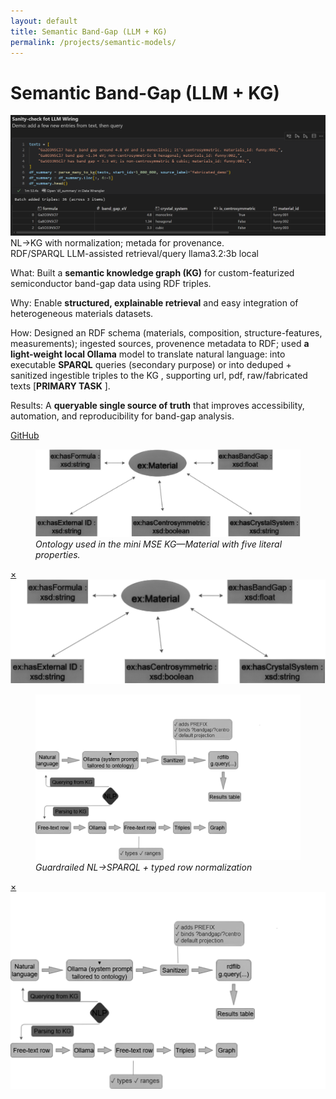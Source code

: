 ```yaml
---
layout: default
title: Semantic Band-Gap (LLM + KG)
permalink: /projects/semantic-models/
---
```

# Semantic Band-Gap (LLM + KG)

<div class="media hero" data-alt="NL→KG with normalization; metada for provenance.">
  <img src="/assets/img/projects/bandgap-kg/hero.png"
       alt="NL→KG with normalization; metada for provenance.">
</div>

<div class="hero-note">NL→KG with normalization; metada for provenance.</div>

<div class="metrics">
  <span class="metric">RDF/SPARQL</span>
  <span class="metric alt">LLM-assisted retrieval/query</span>
  <span class="metric good">llama3.2:3b local</span>
</div>

<p><span class="label">What:</span> Built a <strong>semantic knowledge graph (KG)</strong> for custom-featurized semiconductor band-gap data using RDF triples.</p>
<p><span class="label">Why:</span> Enable <strong>structured, explainable retrieval</strong> and easy integration of heterogeneous materials datasets.</p>
<p><span class="label">How:</span> Designed an RDF schema (materials, composition, structure-features, measurements); ingested sources, provenence metadata to RDF; used <strong>a light-weight local Ollama</strong> model to translate natural language: into executable <strong>SPARQL</strong> queries (secondary purpose) or into deduped + sanitized ingestible triples to the KG , supporting url, pdf, raw/fabricated texts [<strong>PRIMARY TASK</strong> ].</p>
<p><span class="label">Results:</span> A <strong>queryable single source of truth</strong> that improves accessibility, automation, and reproducibility for band-gap analysis.</p>

<p><a class="btn" href="https://github.com/submerged-in-matrix/Semantic_models_for-MSE" target="_blank" rel="noopener">GitHub</a></p>

<div class="gallery equal">
  <figure class="figure tilt">
    <a href="#fe-fig1">
      <div class="frame">
        <img class="pixel-safe" src="/assets/img/projects/bandgap-kg/fig1.png" alt="Ontology">
      </div>
    </a>
    <figcaption><em>Ontology used in the mini MSE KG—Material with five literal properties.</em></figcaption>
  </figure>
  <div id="fe-fig1" class="lb"><a class="x" href="#">×</a><img src="/assets/img/projects/bandgap-kg/fig1.png" alt=""></div>

  <figure class="figure tilt">
    <a href="#fe-fig2">
      <div class="frame">
        <img class="pixel-safe" src="/assets/img/projects/bandgap-kg/fig2.png" alt="Pipeline">
      </div>
    </a>
    <figcaption><em>Guardrailed NL→SPARQL + typed row normalization</em></figcaption>
  </figure>
  <div id="fe-fig2" class="lb"><a class="x" href="#">×</a><img src="/assets/img/projects/bandgap-kg/fig2.png" alt=""></div>
</div>

